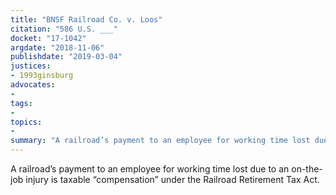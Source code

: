 ```yaml
---
title: "BNSF Railroad Co. v. Loos"
citation: "586 U.S. ___"
docket: "17-1042"
argdate: "2018-11-06"
publishdate: "2019-03-04"
justices:
- 1993ginsburg
advocates:
- 
tags:
- 
topics:
- 
summary: "A railroad’s payment to an employee for working time lost due to an on-the-job injury is taxable “compensation” under the Railroad Retirement Tax Act."
---
```

A railroad’s payment to an employee for working time lost due to an on-the-job injury is taxable “compensation” under the Railroad Retirement Tax Act.